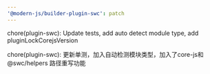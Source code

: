 ```yaml
---
'@modern-js/builder-plugin-swc': patch
---
```


chore(plugin-swc): Update tests, add auto detect module type, add pluginLockCorejsVersion

chore(plugin-swc): 更新单测，加入自动检测模块类型，加入了core-js和@swc/helpers 路径重写功能
